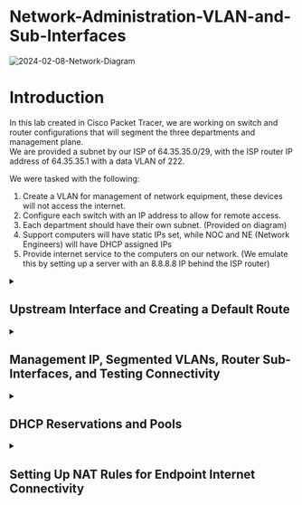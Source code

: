 # Network-Administration-VLAN-and-Sub-Interfaces
![2024-02-08-Network-Diagram](https://github.com/gabriel-r100/Network-Administration-VLAN-and-Sub-Interfaces/assets/55646808/2aa94b86-77a5-4096-a22d-e81fa9914729)
<h1>Introduction</h1>
In this lab created in Cisco Packet Tracer, we are working on switch and router configurations that will segment the three departments and management plane.<br>
We are provided a subnet by our ISP of 64.35.35.0/29, with the ISP router IP address of 64.35.35.1 with a data VLAN of 222.

We were tasked with the following:
1. Create a VLAN for management of network equipment, these devices will not access the internet.
2. Configure each switch with an IP address to allow for remote access.
3. Each department should have their own subnet. (Provided on diagram)
4. Support computers will have static IPs set, while NOC and NE (Network Engineers) will have DHCP assigned IPs
5. Provide internet service to the computers on our network. (We emulate this by setting up a server with an 8.8.8.8 IP behind the ISP router)




<details>
    <summary><h2>Upstream Interface and Creating a Default Route</h2></summary>
    1. We ensure the upstream physical port (g0/0) is up.<br>
    2. We then create a sub-interface of g0/0.222, with an dot1q encapsulation of VLAN 222 (as advised by the ISP), and set a static IP of 64.35.35.2 (second available IP from the given subnet).<br>
    3. Next we set a default route pointing to the ISP router at 64.35.35.1.<br>
    4. Finally, we test by pinging a Google DNS server at 8.8.8.8, this ensures that our gateway has an internet connection.<br>
    
   ![Upstream_Interface_Configuration](https://github.com/gabriel-r100/Network-Administration-VLAN-and-Sub-Interfaces/assets/55646808/01dde3a3-1b71-4503-ba8f-9b32bd408134)
    
   ![NetworkAdminLab-RouterPingingGoogleDNS](https://github.com/gabriel-r100/Network-Administration-VLAN-and-Sub-Interfaces/assets/55646808/d1f441dd-0e47-4351-9b85-c4b4a4543ec3)

</details>




<details>
    <summary><h2>Management IP, Segmented VLANs, Router Sub-Interfaces, and Testing Connectivity</h2></summary>
    
    1. First I enable the internal port that will be the default gateway for our devices, create a sub-interface with VLAN 1000 for management of our network equipment and assign it the IP address of `10.251.251.1`.
   ![serverRouterVlan1000](https://github.com/gabriel-r100/Network-Administration-VLAN-and-Sub-Interfaces/assets/55646808/05b6fcb0-dde2-4c3f-9e75-0b045f44044e)
       
    2. I then configure the server room switch uplink to be a trunk port, then I create an interface `VLAN1000`, create VLAN1000 on the switch, and assign interface `VLAN1000` an IP address of `10.251.251.2`. I also added the default router of `10.251.251.1` and confirm it can reach it by pinging the IP address.
   ![2-ConfigManagement-ServerRmSwitch](https://github.com/gabriel-r100/Network-Administration-VLAN-and-Sub-Interfaces/assets/55646808/6ea492c5-3f49-4e9f-af4a-833ec3fea69b)
    
    3. Next, I configure the uplink port from the 1st floor switch to the server room switch. I create `VLAN 1000`, create the interface `VLAN1000`, assign it the IP address of `10.251.251.3`, add the default-gateway of 10.251.251.1, and test connectivity to our router. I repeat the same steps following the IP addresses on the network diagram.
   ![2-ConfigManagement-1stFloorSwitch-1](https://github.com/gabriel-r100/Network-Administration-VLAN-and-Sub-Interfaces/assets/55646808/17287d90-8834-4ca6-a0e2-64b3d3ec42cf)
    
    4. After deciding which VLANs we will be using for each department, we add them to each of the switches, and create the sub-interfaces on the router for each VLAN.<br>
          a. VLAN1000 for management<br>
          b. VLAN50 for the support department<br>
          c. VLAN40 for the NOC department<br>
          d. VLAN30 for the NE department<br>
   ![2-ConfigManagement-ServerSW-VLAN-names](https://github.com/gabriel-r100/Network-Administration-VLAN-and-Sub-Interfaces/assets/55646808/fd664c9f-6700-44b7-843b-6c41141ba614)
   ![2-ConfigManagement-ServerRmRouter-Sub-Interfaces-1](https://github.com/gabriel-r100/Network-Administration-VLAN-and-Sub-Interfaces/assets/55646808/c70629bd-184d-4fd6-a7a2-5974d532738c)
    
    5. I then add the VLANs to the 1st-3rd floor switches. For interfaces I know are going to house an endpoint, I set them to access mode and assign the proper VLAN.
        ![2-ConfigManagement-1stFloorSwitch-VLANs-AccessMode](https://github.com/gabriel-r100/Network-Administration-VLAN-and-Sub-Interfaces/assets/55646808/d120a3ee-b213-47cd-9fc1-baf8697f1e2c)
       
    6. Finally, we statically assign IPs to the support department PCs and ensure they can reach the gateway on their vlan at `192.168.50.1`
   ![2-ConfigManagement-1stFloorSupportPC-ipconfig](https://github.com/gabriel-r100/Network-Administration-VLAN-and-Sub-Interfaces/assets/55646808/c77cf8d1-25ed-4138-80d6-4bc31a309f0b)
   ![NetworkAdminLab-InternalConnectivityTest](https://github.com/gabriel-r100/Network-Administration-VLAN-and-Sub-Interfaces/assets/55646808/5c550596-1add-443b-8bc2-37e4aaca756b)
</details>




<details>
<summary><h2>DHCP Reservations and Pools</h2></summary>
1. Creating DHCP reservation pools for our NOC (`192.168.40.0/24`) and NE (`192.168.30.0/24`) subnets
</details>




<details>
<summary><h2>Setting Up NAT Rules for Endpoint Internet Connectivity</h2></summary>
</details>



